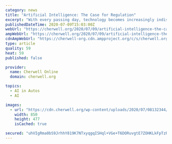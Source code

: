 ```yaml
---
category: news
title: "Artificial Intelligence: The Case for Regulation"
excerpt: "With every passing day, technology becomes increasingly indispensable in our world. Inventions such as electricity, the motor car, and the internet stand out as technological advancements which have transformed our entire society."
publishedDateTime: 2020-07-09T15:03:00Z
webUrl: "https://cherwell.org/2020/07/09/artificial-intelligence-the-case-for-regulation/"
ampWebUrl: "https://cherwell.org/2020/07/09/artificial-intelligence-the-case-for-regulation/?amp"
cdnAmpWebUrl: "https://cherwell-org.cdn.ampproject.org/c/s/cherwell.org/2020/07/09/artificial-intelligence-the-case-for-regulation/?amp"
type: article
quality: 59
heat: 59
published: false

provider:
  name: Cherwell Online
  domain: cherwell.org

topics:
  - AI in Autos
  - AI

images:
  - url: "https://cdn.cherwell.org/wp-content/uploads/2020/07/08132344/AI-1-e1594305662408.png"
    width: 850
    height: 477
    isCached: true

secured: "uhVIgRma0bS9JrhhY819K7NTxyqgqISHql+VGe+T6DORuvgtE7ZOHKLkFpTzRP7G9oEBDW/n4/1bSSdydpwSblSFaqpQW7JZAGK0Neyb5feblpvlyymNXjm6Bn5eN33qyPWbuwvaTKEbV7pzKG9t4Xm2jf4qBV0cmIMUu6QlEJE3BK7n0KpME0StpS0GU086tzyL4jORzHeKoYYgBpvJ+91SWa1F6C/+gzZONvr8SOyMQEK9V9g4nkU74okEJaq2/P17ebXIcIxVyK8DhXGj7/0NT7gXGIi8Z93jOUB6euaF4OnwCJax+jHU4AHq8T4FaJSQkajx0Zod0W/mAYUFWA==;LJuBC7e+elBDtd3/7Ei4Xg=="
---
```


